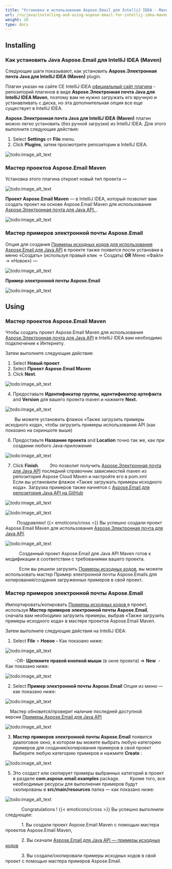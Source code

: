 ```yaml
---
title: "Установка и использование Aspose.Email для IntelliJ IDEA - Maven"
url: /ru/java/installing-and-using-aspose-email-for-intellij-idea-maven/
weight: 10
type: docs
---
```


## **Installing**
### **Как установить Java Aspose.Email для IntelliJ IDEA (Maven)**
Следующие шаги показывают, как установить **Aspose.Электронная почта Java для IntelliJ IDEA (Maven)** plugin.

Плагин указан на сайте CE IntelliJ IDEA [официальный сайт плагина](https://plugins.jetbrains.com/plugin/7982-aspose-email-java-for-intellij-idea-maven/) - репозиторий плагинов в виде **Aspose.Электронная почта Java для IntelliJ IDEA Maven**, поэтому вам не нужно загружать его вручную и устанавливать с диска, но эта дополнительная опция все еще существует в IntelliJ IDEA.

**Aspose.Электронная почта Java для IntelliJ IDEA (Maven)** плагин можно легко установить (без ручной загрузки) из IntelliJ IDEA. Для этого выполните следующие действия:

1. Select **Settings** от **File** menu.
1. Click **Plugins**, затем просмотрите репозитории в IntelliJ IDEA.

![todo:image_alt_text](https://i.imgur.com/CqfrpME.jpg)
### **Мастер проектов Aspose.Email Maven**
Установка этого плагина откроет новый тип проекта —

![todo:image_alt_text](http://download-codeplex.sec.s-msft.com/Download/SourceControlFileDownload.ashx?ProjectName=aspose-emailjavaintellij&changeSetId=9bb8f707bcbd2a369c5098f0c1a7766227cf7e24&itemId=src%2fresources%2fasposeSmall.png)

**Проект Aspose.Email Maven** — в IntelliJ IDEA, который позволит вам создать проект на основе Aspose.Email Maven для использования [Aspose.Электронная почта для Java API. ](https://products.aspose.com/total/java).

![todo:image_alt_text](https://i.imgur.com/L3LFdZL.jpg)
### **Мастер примеров электронной почты Aspose.Email**
Опция для создания [Примеры исходных кодов для использования Aspose.Email для Java API](https://github.com/aspose-email/Aspose.Email-for-Java/tree/master/Examples) в проекте также появится после установки в меню «Создать» (используя правый клик -> Создать) **OR** Меню «Файл» -> «Новое») —

![todo:image_alt_text](http://download-codeplex.sec.s-msft.com/Download/SourceControlFileDownload.ashx?ProjectName=aspose-emailjavaintellij&changeSetId=9bb8f707bcbd2a369c5098f0c1a7766227cf7e24&itemId=src%2fresources%2fasposeSmall.png)

**Пример электронной почты Aspose.Email**

![todo:image_alt_text](https://i.imgur.com/oXCbKkV.jpg)
## **Using**
### **Мастер проектов Aspose.Email Maven**
Чтобы создать проект Aspose.Email Maven для использования [Aspose.Электронная почта для Java API](https://products.aspose.com/total/java) в IntelliJ IDEA вам необходимо подключение к Интернету.

Затем выполните следующие действия:

1. Select **Новый проект**.
2. Select **Проект Aspose.Email Maven**
3. Click **Next**.

![todo:image_alt_text](https://i.imgur.com/L3LFdZL.jpg)


4. Предоставьте **Идентификатор группы, идентификатор артефакта** and **Version** для вашего проекта maven и нажмите **Next.**

![todo:image_alt_text](https://i.imgur.com/bBR5fp3.jpg)


`    `Вы можете установить флажок «Также загрузить примеры исходного кода», чтобы загрузить примеры использования API (как показано на скриншоте выше)

6. Предоставьте **Название проекта** and **Location** точно так же, как при создании любого Java-приложения

![todo:image_alt_text](https://i.imgur.com/HJJQcRA.jpg)


7. Click **Finish**.
`    `Это позволит получить [Aspose.Электронная почта для Java API](https://products.aspose.com/total/java) последний справочник зависимостей maven из репозитория Aspose Cloud Maven и настройте его в pom.xml
`    `Если вы установили флажок «Также загружать примеры исходного кода». Загрузка примеров также начнется с [Aspose.Email для репозитория Java API на GitHub](https://github.com/aspose-email/Aspose.Email-for-Java/tree/master/Examples)

![todo:image_alt_text](https://i.imgur.com/yglB09p.jpg)

![todo:image_alt_text](https://i.imgur.com/ZEUtDNG.jpg)

`     `Поздравляю! {{< emoticons/cross >}} Вы успешно создали проект Aspose.Email Maven для использования [Aspose.Электронная почта для Java API](https://products.aspose.com/total/java).

![todo:image_alt_text](https://i.imgur.com/AWPN8cu.jpg)

`      `Созданный проект Aspose.Email для Java API Maven готов к модификации в соответствии с требованиями вашего проекта.

`      `Если вы решили загрузить [Примеры исходных кодов](https://github.com/aspose-email/Aspose.Email-for-Java/tree/master/Examples), вы можете использовать мастер Пример электронной почты Aspose.Emails для копирования/создания загруженных примеров в свой проект.
### **Мастер примеров электронной почты Aspose.Email**
Импортировать/копировать [Примеры исходных кодов ](https://github.com/aspose-email/Aspose.Email-for-Java/tree/master/Examples)в проект, используя **Мастер примеров электронной почты Aspose.Email**, сначала вам необходимо загрузить примеры, выбрав «Также загрузить примеры исходного кода» в мастере проектов Aspose.Email Maven.

Затем выполните следующие действия на IntelliJ IDEA:

1. Select **File** > **Новое -** Как показано ниже:

![todo:image_alt_text](https://i.imgur.com/N8tT9Q0.jpg)


`    `-OR- **Щелкните правой кнопкой мыши** (в окне проекта) => **New**  - Как показано ниже:

![todo:image_alt_text](https://i.imgur.com/aUBWkhp.jpg)


2. Select **Пример электронной почты Aspose.Email** Опция из меню — как показано ниже:

![todo:image_alt_text](https://i.imgur.com/uMacV7p.jpg)


`  `Мастер обновится/проверит наличие последней доступной версии [Примеры Aspose.Email для Java API](https://github.com/aspose-email/Aspose.Email-for-Java/tree/master/Examples)

![todo:image_alt_text](https://i.imgur.com/5PZwsuq.jpg)


3. **Мастер примеров электронной почты Aspose.Email** появится диалоговое окно, в котором вы можете выбрать любую категорию примеров для создания/копирования примеров в свой проект
`    `Выберите любую категорию примеров и нажмите **Create** :

![todo:image_alt_text](https://i.imgur.com/oXCbKkV.jpg)


5. Это создаст или скопирует примеры выбранных категорий в проект в разделе **com.aspose.email.examples** package.
`    `Кроме того, все необходимые ресурсы для выполнения примеров будут скопированы в **src/main/resources** папка — как показано ниже:

![todo:image_alt_text](https://i.imgur.com/JUpiGJG.jpg)



`       `Congratulations ! {{< emoticons/cross >}} Вы успешно выполнили следующее:

`       `1. Вы создали проект Aspose.Email Maven с помощью мастера проектов Aspose.Email Maven,

`       `2. Вы скачали [Aspose.Email для Java API — примеры исходных кодов](https://github.com/aspose-email/Aspose.Email-for-Java/tree/master/Examples)

`       `3. Вы создали/скопировали примеры исходных кодов в свой проект с помощью мастера примеров Aspose.Email.

